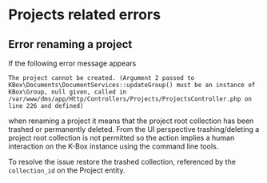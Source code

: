 # Projects related errors

## Error renaming a project

If the following error message appears 

```
The project cannot be created. (Argument 2 passed to KBox\Documents\DocumentServices::updateGroup() must be an instance of KBox\Group, null given, called in /var/www/dms/app/Http/Controllers/Projects/ProjectsController.php on line 226 and defined)
```

when renaming a project it means that the project root collection has been trashed or 
permanently deleted. From the UI perspective trashing/deleting a project root collection 
is not permitted so the action implies a human interaction on the K-Box instance using the command line tools.

To resolve the issue restore the trashed collection, referenced by the `collection_id` on the Project entity.